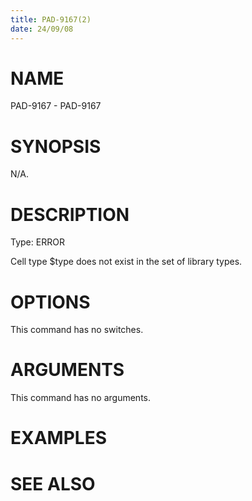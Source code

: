 ```yaml
---
title: PAD-9167(2)
date: 24/09/08
---
```


# NAME

PAD-9167 - PAD-9167

# SYNOPSIS

N/A.

# DESCRIPTION

Type: ERROR

Cell type $type does not exist in the set of library types.

# OPTIONS

This command has no switches.

# ARGUMENTS

This command has no arguments.

# EXAMPLES

# SEE ALSO
